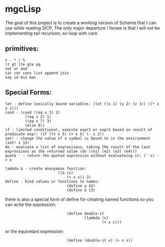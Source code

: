 # mgcLisp

The goal of this project is to create a working version of Scheme that I can use
while reading SICP, The only major departure I forsee is that I will _not_ be 
implementing tail recursion, so loop with care.

## primitives:
    
    + - * / %
    lt gt lte gte eq
    not or and
    car cdr cons list append join
    say id min max

## Special Forms:

    let - define lexically bound variables: (let ((x 1) (y 2) (z 3)) ((* x y z)))
    cond - (cond ((eq x 3) 2) 
             ((eq x 2) 1)
             ((eq x 7) 3) 
             (else 0))
    if - limited conditional, execute expr1 or expr2 based on result of predicate expr: (if (lt x 5) (+ x 5) (- x 2))
    set! - change the value of a symbol is bound to in the environment (set! z 15)
    do - evaluate a list of expressions, taking the result of the last expressions as the returned value (do ((e1) (e2) (e3) (e4)))
    quote ' - return the quoted expression without evaluateing it: (' x) -> x

    lambda & - create anonymous function: 
                            ((& (x) 
                                (+ x x)) 2)
    define - bind values or functions to names: 
                                (define a 42)
                                (define b 13)
      
there is also a special form of define for creating named functions so you can write the expression:
      
                                (define double-it 
                                        (lambda (x) 
                                                (+ x x)))
or the equivelant expression:

                                (define (double-it x) (+ x x))
    
    
